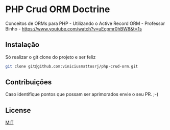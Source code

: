 # PHP Crud ORM Doctrine

Conceitos de ORMs para PHP - Utilizando o Active Record ORM - Professor Binho - https://www.youtube.com/watch?v=uEcpmr0hBW8&t=1s


## Instalação

Só realizar o git clone do projeto e ser feliz
```bash
git clone git@github.com:viniciusmattosrj/php-crud-orm.git
```

## Contribuições
Caso identifique pontos
que possam ser aprimorados envie o seu PR. ;-)


## License
[MIT](https://choosealicense.com/licenses/mit/)